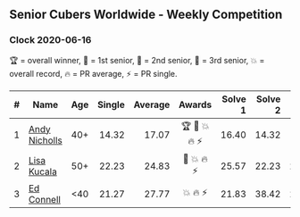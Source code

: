 ## Senior Cubers Worldwide - Weekly Competition
### Clock 2020-06-16

🏆 = overall winner, 🥇 = 1st senior, 🥈 = 2nd senior, 🥉 = 3rd senior, 💥 = overall record, 🔥 = PR average, ⚡ = PR single.

| # | Name | Age | Single | Average | Awards | Solve 1 | Solve 2 | Solve 3 | Solve 4 | Solve 5 | Video |
| :--: | -- | :--: | --: | --: | :--: | --: | --: | --: | --: | --: | :-- |
| 1 | [Andy Nicholls](../../persons/andy_nicholls/clock.md) | 40+ | 14.32 | 17.07 | 🏆 🥇 💥 🔥 ⚡ | 16.40 | 14.32 | DNF | 15.96 | 18.84 | [Link](https://www.facebook.com/events/296087658445428/permalink/298845524836308/) |
| 2 | [Lisa Kucala](../../persons/lisa_kucala/clock.md) | 50+ | 22.23 | 24.83 | 🥈 💥 🔥 ⚡ | 25.57 | 22.23 | 26.48 | 22.45 | 50.37 | [Link](https://www.facebook.com/events/296087658445428/permalink/300271461360381/) |
| 3 | [Ed Connell](../../persons/ed_connell/clock.md) | <40 | 21.27 | 27.77 | 💥 🔥 ⚡ | 21.83 | 38.42 | 23.06 | 21.27 | DNF | [Link](https://www.facebook.com/events/296087658445428/permalink/300275488026645/) |

<!-- Global site tag (gtag.js) - Google Analytics -->
<script async src="https://www.googletagmanager.com/gtag/js?id=UA-86348435-3"></script>
<script>window.dataLayer = window.dataLayer || []; function gtag() {dataLayer.push(arguments);} gtag('js', new Date()); gtag('config', 'UA-86348435-3');</script>
